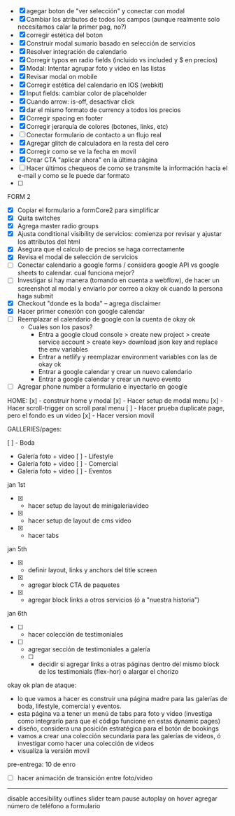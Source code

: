 - [x] agegar boton de "ver selección" y conectar con modal
- [x] Cambiar los atributos de todos los campos (aunque realmente solo necesitamos calar la primer pag, no?)
- [x] corregir estética del boton
- [x] Construir modal sumario basado en selección de servicios
- [x] Resolver integración de calendario
- [x] Corregir typos en radio fields (incluido vs included y $ en precios)
- [x] Modal: Intentar agrupar foto y video en las listas
- [x] Revisar modal on mobile
- [x] Corregir estética del calendario en IOS (webkit)
- [x] Input fields: cambiar color de placeholder
- [x] Cuando arrow: is-off, desactivar click
- [x] dar el mismo formato de currency a todos los precios
- [x] Corregir spacing en footer
- [x] Corregir jerarquía de colores (botones, links, etc)
- [ ] Conectar formulario de contacto a un flujo real
- [x] Agregar glitch de calculadora en la resta del cero
- [x] Corregir como se ve la fecha en movil
- [x] Crear CTA "aplicar ahora" en la última página
- [ ] Hacer últimos chequeos de como se transmite la información hacia el e-mail y como se le puede dar formato
- [ ]

FORM 2

- [x] Copiar el formulario a formCore2 para simplificar
- [x] Quita switches
- [x] Agrega master radio groups
- [x] Ajusta conditional visibility de servicios: comienza por revisar y ajustar los attributos del html
- [x] Asegura que el calculo de precios se haga correctamente
- [x] Revisa el modal de selección de servicios
- [ ] Conectar calendario a google forms / considera google API vs google sheets to calendar. cual funciona mejor?
- [ ] Investigar si hay manera (tomando en cuenta a webflow), de hacer un screenshot al modal y enviarlo por correo a okay ok cuando la persona haga submit
- [x] Checkout "donde es la boda" – agrega disclaimer
- [x] Hacer primer conexión con google calendar
- [ ] Reemplazar el calendario de google con la cuenta de okay ok
  - Cuales son los pasos?
    - Entra a google cloud console > create new project > create service account > create key> download json key and replace the env variables
    - Entrar a netlify y reemplazar environment variables con las de okay ok
    - Entrar a google calendar y crear un nuevo calendario
    - Entrar a google calendar y crear un nuevo evento
- [ ] Agregar phone number a formulario e inyectarlo en google

HOME:
[x] - construir home y modal
[x] - Hacer setup de modal menu
[x] - Hacer scroll-trigger on scroll paral menu
[ ] - Hacer prueba duplicate page, pero el fondo es un video
[x] - Hacer version movil

GALLERIES/pages:

[ ] - Boda

- Galería foto + video
  [ ] - Lifestyle
- Galería foto + video
  [ ] - Comercial
- Galería foto + video
  [ ] - Eventos

jan 1st

- [x] - hacer setup de layout de minigaleriavideo
- [x] - hacer setup de layout de cms video
- [x] - hacer tabs

jan 5th

- [x] - definir layout, links y anchors del title screen
- [x] - agregar block CTA de paquetes
- [x] - agregar block links a otros servicios (ó a "nuestra historia")

jan 6th

- [ ] - hacer colección de testimoniales
- [ ] - agregar sección de testimoniales a galería
  - [ ] - decidir si agregar links a otras páginas dentro del mismo block de los testimonials (flex-hor) o alargar el chorizo

okay ok plan de ataque:

- lo que vamos a hacer es construir una página madre para las galerías de boda, lifestyle, comercial y eventos.
- esta página va a tener un menú de tabs para foto y video (investiga como integrarlo para que el código funcione en estas dynamic pages)
- diseño, considera una posición estratégica para el botón de bookings
- vamos a crear una colección secundaria para las galerías de videos, ó investigar como hacer una colección de videos
- visualiza la versión movil

pre-entrega: 10 de enro

- [ ] hacer animación de transición entre foto/video

---

disable accesibility outlines
slider team pause autoplay on hover
agregar número de teléfono a formulario
